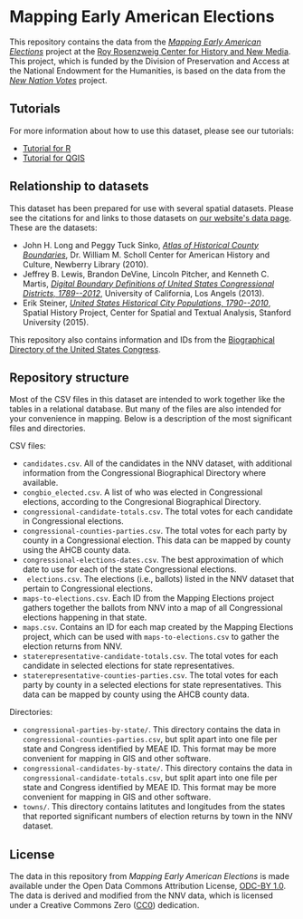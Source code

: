# Mapping Early American Elections

This repository contains the data from the *[Mapping Early American Elections](http://earlyamericanelections.org/)* project at the [Roy Rosenzweig Center for History and New Media](http://rrchnm.org/). This project, which is funded by the Division of Preservation and Access at the National Endowment for the Humanities, is based on the data from the *[New Nation Votes](http://elections.lib.tufts.edu/)* project. 

## Tutorials

For more information about how to use this dataset, please see our tutorials:

- [Tutorial for R](http://earlyamericanelections.org/blog/2019/04/30/r-tutorial.html)
- [Tutorial for QGIS](http://earlyamericanelections.org/blog/2019/04/30/qgis-tutorial.html)

## Relationship to datasets

This dataset has been prepared for use with several spatial datasets. Please see the citations for and links to those datasets on [our website's data page](http://earlyamericanelections.org/data/). These are the datasets:

-   John H. Long and Peggy Tuck Sinko, *[Atlas of Historical County Boundaries](http://publications.newberry.org/ahcbp/)*, Dr. William M. Scholl Center for American History and Culture, Newberry Library (2010).
-   Jeffrey B. Lewis, Brandon DeVine, Lincoln Pitcher, and Kenneth C. Martis, *[Digital Boundary Definitions of United States Congressional Districts, 1789--2012](http://cdmaps.polisci.ucla.edu)*, University of California, Los Angels (2013).
-   Erik Steiner, *[United States Historical City Populations, 1790--2010](https://github.com/cestastanford/historical-us-city-populations)*, Spatial History Project, Center for Spatial and Textual Analysis, Stanford University (2015).

This repository also contains information and IDs from the [Biographical Directory of the United States Congress](http://bioguide.congress.gov/biosearch/biosearch.asp).

## Repository structure

Most of the CSV files in this dataset are intended to work together like the tables in a relational database. But many of the files are also intended for your convenience in mapping. Below is a description of the most significant files and directories.

CSV files:

- `candidates.csv`. All of the candidates in the NNV dataset, with additional information from the Congressional Biographical Directory where available.
- `congbio_elected.csv`. A list of who was elected in Congressional elections, according to the Congresional Biographical Directory.
- `congressional-candidate-totals.csv`. The total votes for each candidate in Congressional elections.
- `congressional-counties-parties.csv`. The total votes for each party by county in a Congressional election. This data can be mapped by county using the AHCB county data.
- `congressional-elections-dates.csv`. The best approximation of which date to use for each of the state Congressional elections.
- ` elections.csv`. The elections (i.e., ballots) listed in the NNV dataset that pertain to Congressional elections.
- `maps-to-elections.csv`. Each ID from the Mapping Elections project gathers together the ballots from NNV into a map of all Congressional elections happening in that state.
- `maps.csv`. Contains an ID for each map created by the Mapping Elections project, which can be used with `maps-to-elections.csv` to gather the election returns from NNV.
- `staterepresentative-candidate-totals.csv`. The total votes for each candidate in selected elections for state representatives.
- `staterepresentative-counties-parties.csv`. The total votes for each party by county in a selected elections for state representatives. This data can be mapped by county using the AHCB county data.

Directories:

- `congressional-parties-by-state/`. This directory contains the data in `congressional-counties-parties.csv`, but split apart into one file per state and Congress identified by MEAE ID. This format may be more convenient for mapping in GIS and other software.
- `congressional-candidates-by-state/`. This directory contains the data in `congressional-candidate-totals.csv`, but split apart into one file per state and Congress identified by MEAE ID. This format may be more convenient for mapping in GIS and other software.
- `towns/`. This directory contains latitutes and longitudes from the states that reported significant numbers of election returns by town in the NNV dataset.

## License

The data in this repository from *Mapping Early American Elections* is made available under the Open Data Commons Attribution License, [ODC-BY 1.0](http://opendatacommons.org/licenses/by/summary/). The data is derived and modified from the NNV data, which is licensed under a Creative Commons Zero ([CC0](http://elections.lib.tufts.edu/terms.html)) dedication.

